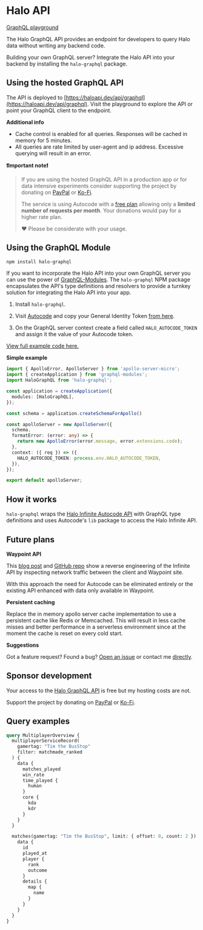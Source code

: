 # Halo API

[GraphQL playground](https://haloapi.dev/api/graphql)

The Halo GraphQL API provides an endpoint for developers to query Halo data without writing any backend code. 

Building your own GraphQL server? Integrate the Halo API into your backend by installing the `halo-graphql` package.

## Using the hosted GraphQL API

The API is deployed to [https://haloapi.dev/api/graphql](https://haloapi.dev/api/graphql). Visit the playground to explore the API or point your GraphQL client to the endpoint. 

**Additional info**

- Cache control is enabled for all queries. Responses will be cached in memory for 5 minutes. 
- All queries are rate limited by user-agent and ip address. Excessive querying will result in an error.

**❗Important note❗**

> If you are using the hosted GraphQL API in a production app or for data intensive experiments consider supporting the project by donating on [PayPal](https://www.paypal.com/paypalme/TimMikeladze) or [Ko-Fi](https://ko-fi.com/timmikeladze).
> 
> The service is using Autocode with a [free plan](https://autocode.com/pricing/) allowing only a **limited number of requests per month**. Your donations would pay for a higher rate plan.
> 
> ❤️ Please be considerate with your usage.

## Using the GraphQL Module

```bash
npm install halo-graphql
```

If you want to incorporate the Halo API into your own GraphQL server you can use the power of [GraphQL-Modules](https://www.graphql-modules.com/). The `halo-graphql` NPM package encapsulates the API's type definitions and resolvers to provide a turnkey solution for integrating the Halo API into your app.

1. Install `halo-graphql`.
2. Visit [Autocode](https://autocode.com/) and copy your General Identity Token [from here](https://autocode.com/auth).

3. On the GraphQL server context create a field called `HALO_AUTOCODE_TOKEN` and assign it the value of your Autocode token.

[View full example code here.](https://github.com/TimMikeladze/haloapi.dev/blob/master/haloapi.dev/src/graphql/server.ts)

**Simple example**

```typescript
import { ApolloError, ApolloServer } from 'apollo-server-micro';
import { createApplication } from 'graphql-modules';
import HaloGraphQL from 'halo-graphql';

const application = createApplication({
  modules: [HaloGraphQL],
});

const schema = application.createSchemaForApollo()

const apolloServer = new ApolloServer({
  schema,
  formatError: (error: any) => {
    return new ApolloError(error.message, error.extensions.code);
  },
  context: ({ req }) => ({
    HALO_AUTOCODE_TOKEN: process.env.HALO_AUTOCODE_TOKEN,
  }),
});

export default apolloServer;
```
 
## How it works

`halo-graphql` wraps the [Halo Infinite Autocode API](https://autocode.com/lib/halo/infinite) with GraphQL type definitions and uses Autocode's `lib` package to access the Halo Infinite API.

## Future plans

**Waypoint API**

This [blog post](https://den.dev/blog/halo-api/) and [GitHub repo](https://github.com/dend/grunt/blob/main/Grunt/Grunt/endpoints.json) show a reverse engineering of the Infinite API by inspecting network traffic between the client and Waypoint site. 

With this approach the need for Autocode can be eliminated entirely or the existing API enhanced with data only available in Waypoint.

**Persistent caching**

Replace the in memory apollo server cache implementation to use a persistent cache like Redis or Memcached. This will result in less cache misses and better performance in a serverless environment since at the moment the cache is reset on every cold start.

**Suggestions**

Got a feature request? Found a bug? [Open an issue](https://github.com/TimMikeladze/haloapi.dev/issues/new) or contact me [directly](https://linesofcode.dev). 

## Sponsor development

Your access to the [Halo GraphQL API](https://haloapi.dev/api/graphql) is free but my hosting costs are not.

Support the project by donating on [PayPal](https://www.paypal.com/paypalme/TimMikeladze) or [Ko-Fi](https://ko-fi.com/timmikeladze). 


## Query examples

```graphql
query MultiplayerOverview {
  multiplayerServiceRecord(
    gamertag: "Tim the BusStop"
    filter: matchmade_ranked
  ) {
    data {
      matches_played
      win_rate
      time_played {
        human
      }
      core {
        kda
        kdr
      }
    }
  }

  matches(gamertag: "Tim the BusStop", limit: { offset: 0, count: 2 }) {
    data {
      id
      played_at
      player {
        rank
        outcome
      }
      details {
        map {
          name
        }
      }
    }
  }
}
```
